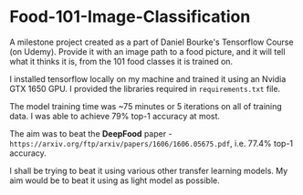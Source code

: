 # Food-101-Image-Classification
A milestone project created as a part of Daniel Bourke's Tensorflow Course (on Udemy).
Provide it with an image path to a food picture, and it will tell what it thinks it is, from the 101 food classes it is trained on.

I installed tensorflow locally on my machine and trained it using an Nvidia GTX 1650 GPU.
I provided the libraries required in `requirements.txt` file.

The model training time was ~75 minutes or 5 iterations on all of training data.
I was able to achieve 79% top-1 accuracy at most.

The aim was to beat the **DeepFood** paper - `https://arxiv.org/ftp/arxiv/papers/1606/1606.05675.pdf`, i.e. 77.4% top-1 accuracy.

I shall be trying to beat it using various other transfer learning models. My aim would be to beat it using as light model as possible.
